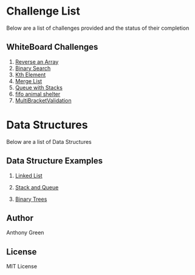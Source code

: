 # Challenge List

Below are a list of challenges provided and the status of their completion

## WhiteBoard Challenges
1. [Reverse an Array](https://github.com/cascadianrebel/data-structures-and-algorithms/blob/master/Challenges/ArrayReverse/Readme.md) 
2. [Binary Search](https://github.com/cascadianrebel/data-structures-and-algorithms/blob/master/Challenges/BinarySearch/ReadMe.md) 
3. [Kth Element](https://github.com/cascadianrebel/data-structures-and-algorithms/blob/11_kth_from_end/Challenges/KthElement/ReadMe.md) 
4. [Merge List](https://github.com/cascadianrebel/data-structures-and-algorithms/blob/master/DataStructures/mergeLists/ReadMe.md)
5. [Queue with Stacks](https://github.com/cascadianrebel/data-structures-and-algorithms/blob/master/Challenges/Array_adjacent_product/ReadMe.md)
6. [fifo animal shelter](https://github.com/cascadianrebel/data-structures-and-algorithms/blob/master/Challenges/fifo_animal_shelter/ReadMe.md)
7. [MultiBracketValidation](https://github.com/cascadianrebel/data-structures-and-algorithms/tree/master/Challenges/MultiBracketValidation)

# Data Structures
Below are a list of Data Structures

## Data Structure Examples
1. [Linked List](https://github.com/cascadianrebel/data-structures-and-algorithms/blob/master/DataStructures/LinkedLists/ReadMe.md)

2. [Stack and Queue](https://github.com/cascadianrebel/data-structures-and-algorithms/tree/master/DataStructures/Stack_and_Queue/Stack_and_Queue)

3. [Binary Trees](https://github.com/cascadianrebel/data-structures-and-algorithms/blob/master/DataStructures/Trees/Trees/ReadMe.md)


## Author
Anthony Green

## License
MIT License

